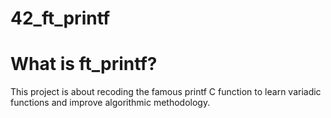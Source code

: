 # 42_ft_printf

# What is ft_printf?
This project is about recoding the famous printf C function to learn variadic functions and improve algorithmic methodology.
